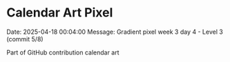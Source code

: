 # Calendar Art Pixel

Date: 2025-04-18 00:04:00
Message: Gradient pixel week 3 day 4 - Level 3 (commit 5/8)

Part of GitHub contribution calendar art
